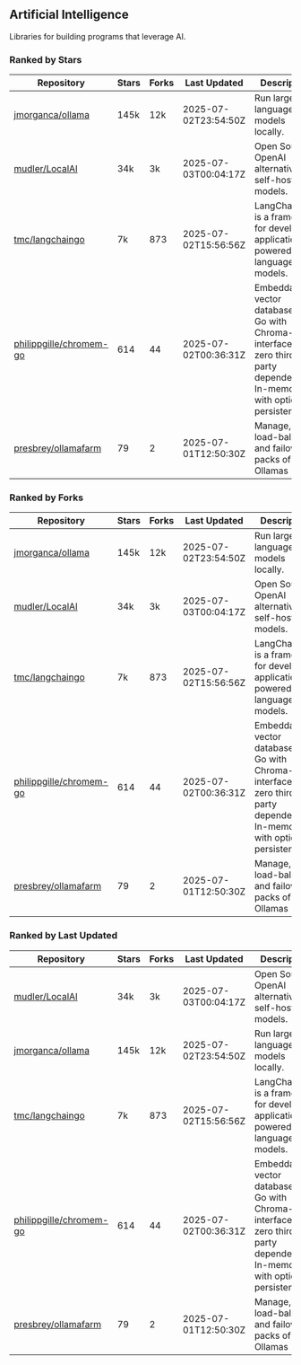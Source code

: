 ## Artificial Intelligence

Libraries for building programs that leverage AI.

### Ranked by Stars

| Repository | Stars | Forks | Last Updated | Description | 
|------------|-------|-------|--------------|-------------|
| [jmorganca/ollama](https://github.com/jmorganca/ollama) | 145k | 12k | 2025-07-02T23:54:50Z |  Run large language models locally. |
| [mudler/LocalAI](https://github.com/mudler/LocalAI) | 34k | 3k | 2025-07-03T00:04:17Z |  Open Source OpenAI alternative, self-host AI models. |
| [tmc/langchaingo](https://github.com/tmc/langchaingo) | 7k | 873 | 2025-07-02T15:56:56Z |  LangChainGo is a framework for developing applications powered by language models. |
| [philippgille/chromem-go](https://github.com/philippgille/chromem-go) | 614 | 44 | 2025-07-02T00:36:31Z |  Embeddable vector database for Go with Chroma-like interface and zero third-party dependencies. In-memory with optional persistence. |
| [presbrey/ollamafarm](https://github.com/presbrey/ollamafarm) | 79 | 2 | 2025-07-01T12:50:30Z |  Manage, load-balance, and failover packs of Ollamas |

### Ranked by Forks

| Repository | Stars | Forks | Last Updated | Description | 
|------------|-------|-------|--------------|-------------|
| [jmorganca/ollama](https://github.com/jmorganca/ollama) | 145k | 12k | 2025-07-02T23:54:50Z |  Run large language models locally. |
| [mudler/LocalAI](https://github.com/mudler/LocalAI) | 34k | 3k | 2025-07-03T00:04:17Z |  Open Source OpenAI alternative, self-host AI models. |
| [tmc/langchaingo](https://github.com/tmc/langchaingo) | 7k | 873 | 2025-07-02T15:56:56Z |  LangChainGo is a framework for developing applications powered by language models. |
| [philippgille/chromem-go](https://github.com/philippgille/chromem-go) | 614 | 44 | 2025-07-02T00:36:31Z |  Embeddable vector database for Go with Chroma-like interface and zero third-party dependencies. In-memory with optional persistence. |
| [presbrey/ollamafarm](https://github.com/presbrey/ollamafarm) | 79 | 2 | 2025-07-01T12:50:30Z |  Manage, load-balance, and failover packs of Ollamas |

### Ranked by Last Updated

| Repository | Stars | Forks | Last Updated | Description | 
|------------|-------|-------|--------------|-------------|
| [mudler/LocalAI](https://github.com/mudler/LocalAI) | 34k | 3k | 2025-07-03T00:04:17Z |  Open Source OpenAI alternative, self-host AI models. |
| [jmorganca/ollama](https://github.com/jmorganca/ollama) | 145k | 12k | 2025-07-02T23:54:50Z |  Run large language models locally. |
| [tmc/langchaingo](https://github.com/tmc/langchaingo) | 7k | 873 | 2025-07-02T15:56:56Z |  LangChainGo is a framework for developing applications powered by language models. |
| [philippgille/chromem-go](https://github.com/philippgille/chromem-go) | 614 | 44 | 2025-07-02T00:36:31Z |  Embeddable vector database for Go with Chroma-like interface and zero third-party dependencies. In-memory with optional persistence. |
| [presbrey/ollamafarm](https://github.com/presbrey/ollamafarm) | 79 | 2 | 2025-07-01T12:50:30Z |  Manage, load-balance, and failover packs of Ollamas |

